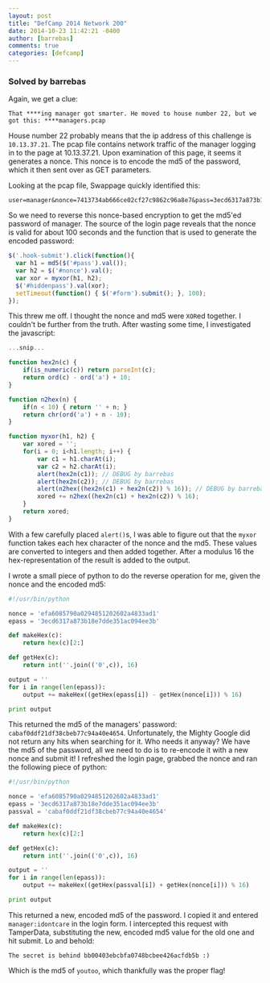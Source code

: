 ```yaml
---
layout: post
title: "DefCamp 2014 Network 200"
date: 2014-10-23 11:42:21 -0400
author: [barrebas]
comments: true
categories: [defcamp]
---
```


### Solved by barrebas

Again, we get a clue:

`That ****ing manager got smarter. He moved to house number 22, but we got this: ****managers.pcap`

House number 22 probably means that the ip address of this challenge is `10.13.37.21`. The pcap file contains network traffic of the manager logging in to the page at 10.13.37.21. Upon examination of this page, it seems it generates a nonce. This nonce is to encode the md5 of the password, which it then sent over as GET parameters.

Looking at the pcap file, Swappage quickly identified this:

```
user=manager&nonce=7413734ab666ce02cf27c9862c96a8e7&pass=3ecd6317a873b18e7dde351ac094ee3b
```

So we need to reverse this nonce-based encryption to get the md5'ed password of manager. The source of the login page reveals that the nonce is valid for about 100 seconds and the function that is used to generate the encoded password:

```javascript
$('.hook-submit').click(function(){
  var h1 = md5($('#pass').val());
  var h2 = $('#nonce').val();
  var xor = myxor(h1, h2);
  $('#hiddenpass').val(xor);
  setTimeout(function() { $('#form').submit(); }, 100);
});
```

This threw me off. I thought the nonce and md5 were `XOR`ed together. I couldn't be further from the truth. After wasting some time, I investigated the javascript:

```javascript
...snip...

function hex2n(c) {
	if(is_numeric(c)) return parseInt(c);
	return ord(c) - ord('a') + 10;
}

function n2hex(n) {
	if(n < 10) { return '' + n; }
	return chr(ord('a') + n - 10);
}

function myxor(h1, h2) {
	var xored = '';
	for(i = 0; i<h1.length; i++) {
		var c1 = h1.charAt(i);
		var c2 = h2.charAt(i);
		alert(hex2n(c1)); // DEBUG by barrebas
		alert(hex2n(c2)); // DEBUG by barrebas
		alert(n2hex((hex2n(c1) + hex2n(c2)) % 16)); // DEBUG by barrebas
		xored += n2hex((hex2n(c1) + hex2n(c2)) % 16);
 	}
 	return xored;
}
```
With a few carefully placed `alert()`s, I was able to figure out that the `myxor` function takes each hex character of the nonce and the md5. These values are converted to integers and then added together. After a modulus 16 the hex-representation of the result is added to the output.

I wrote a small piece of python to do the reverse operation for me, given the nonce and the encoded md5:

```python
#!/usr/bin/python

nonce = 'efa6085790a0294851202602a4833ad1'
epass = '3ecd6317a873b18e7dde351ac094ee3b'

def makeHex(c):
	return hex(c)[2:]

def getHex(c):
	return int(''.join(('0',c)), 16)

output = ''
for i in range(len(epass)):
	output += makeHex((getHex(epass[i]) - getHex(nonce[i])) % 16)

print output
```

This returned the md5 of the managers' password: `cabaf0ddf21df38cbeb77c94a40e4654`. Unfortunately, the Mighty Google did not return any hits when searching for it. Who needs it anyway? We have the md5 of the password, all we need to do is to re-encode it with a new nonce and submit it! I refreshed the login page, grabbed the nonce and ran the following piece of python:

```python
#!/usr/bin/python

nonce = 'efa6085790a0294851202602a4833ad1'
epass = '3ecd6317a873b18e7dde351ac094ee3b'
passval = 'cabaf0ddf21df38cbeb77c94a40e4654'

def makeHex(c):
	return hex(c)[2:]

def getHex(c):
	return int(''.join(('0',c)), 16)

output = ''
for i in range(len(epass)):
	output += makeHex((getHex(passval[i]) + getHex(nonce[i])) % 16)

print output
```

This returned a new, encoded md5 of the password. I copied it and entered `manager:idontcare` in the login form. I intercepted this request with TamperData, substituting the new, encoded md5 value for the old one and hit submit. Lo and behold:


```
The secret is behind bb00403ebcbfa0748bcbee426acfdb5b :)
```

Which is the md5 of `youtoo`, which thankfully was the proper flag!
